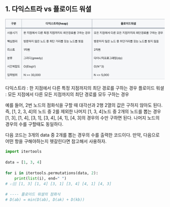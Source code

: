 ## 1. 다익스트라 vs 플로이드 워셜

![다익스트라-플로이드-비교표](05-다익스트라-플로이드-비교.png)

다익스트라   : 한 지점에서 다른 특정 지점까지의 최단 경로를 구하는 경우
플로이드 워셜 : 모든 지점에서 다른 모든 지점까지의 최단 경로를 모두 구하는 경우

예를 들어, 2번 노드의 점화식을 구할 때 대각선과 2행 2열의 값은 구하지 않아도 된다.
즉, [1, 2, 3, 4]의 노드 중 2를 제외한 나머지 [1, 3, 4]노드 중 2개의 노드를 뽑는 경우
[1, 3], [1, 4], [3, 1], [3, 4], [4, 1], [4, 3]의 경우의 수만 구하면 된다.
나머지 노드의 경우의 수를 구할때도 동일하다.

다음 코드는 3개의 data 중 2개를 뽑는 경우의 수를 출력한 코드이다.
만약, 다음으로 어떤 항을 구해야하는지 헷갈린다면 참고해서 사용하자.

```python
import itertools

data = [1, 3, 4]

for i in itertools.permutations(data, 2):
    print(list(i), end=" ")
# 👉🏽 [1, 3] [1, 4] [3, 1] [3, 4] [4, 1] [4, 3]

# ---- 플로이드 워셜의 점화식
# D(ab) = min(D(ab), D(ak) + D(kb))
```
